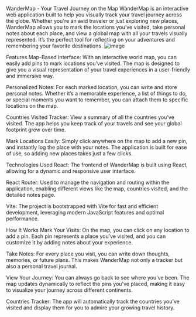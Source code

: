 WanderMap - Your Travel Journey on the Map
WanderMap is an interactive web application built to help you visually track your travel journey across the globe. Whether you're an avid traveler or just exploring new places, WanderMap allows you to mark the locations you’ve visited, take personal notes about each place, and view a global map with all your travels visually represented. It’s the perfect tool for reflecting on your adventures and remembering your favorite destinations.
![image](https://github.com/user-attachments/assets/cc050b10-2ab3-45bb-ba99-7e74d251fdb0)

Features
Map-Based Interface: With an interactive world map, you can easily add pins to mark locations you’ve visited. The map is designed to give you a visual representation of your travel experiences in a user-friendly and immersive way.

Personalized Notes: For each marked location, you can write and store personal notes. Whether it’s a memorable experience, a list of things to do, or special moments you want to remember, you can attach them to specific locations on the map.

Countries Visited Tracker: View a summary of all the countries you’ve visited. The app helps you keep track of your travels and see your global footprint grow over time.

Mark Locations Easily: Simply click anywhere on the map to add a new pin, and instantly log the place with your notes. The application is built for ease of use, so adding new places takes just a few clicks.

Technologies Used
React: The frontend of WanderMap is built using React, allowing for a dynamic and responsive user interface.

React Router: Used to manage the navigation and routing within the application, enabling different views like the map, countries visited, and the detailed notes page.

Vite: The project is bootstrapped with Vite for fast and efficient development, leveraging modern JavaScript features and optimal performance.

How It Works
Mark Your Visits: On the map, you can click on any location to add a pin. Each pin represents a place you’ve visited, and you can customize it by adding notes about your experience.

Take Notes: For every place you visit, you can write down thoughts, memories, or future plans. This makes WanderMap not only a tracker but also a personal travel journal.

View Your Journey: You can always go back to see where you've been. The map updates dynamically to reflect the pins you've placed, making it easy to visualize your journey across different continents.

Countries Tracker: The app will automatically track the countries you’ve visited and display them for you to admire your growing travel history.
